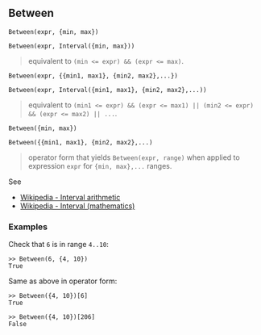 ## Between

```
Between(expr, {min, max}) 

Between(expr, Interval({min, max})) 
```

> equivalent to `(min <= expr) && (expr <= max)`.

```
Between(expr, {{min1, max1}, {min2, max2},...}) 

Between(expr, Interval({min1, max1}, {min2, max2},...)) 
```

> equivalent to `(min1 <= expr) && (expr <= max1) || (min2 <= expr) && (expr <= max2) || ...`.

```
Between({min, max}) 

Between({{min1, max1}, {min2, max2},...)
```

> operator form that yields `Between(expr, range)` when applied to expression `expr` for `{min, max},...` ranges. 

See 
* [Wikipedia - Interval arithmetic](https://en.wikipedia.org/wiki/Interval_arithmetic)
* [Wikipedia - Interval (mathematics)](https://en.wikipedia.org/wiki/Interval_(mathematics))


### Examples
 
Check that `6` is in range `4..10`:
 
```
>> Between(6, {4, 10})
True
```

Same as above in operator form:

```
>> Between({4, 10})[6]
True
     
>> Between({4, 10})[206]
False
```

 
